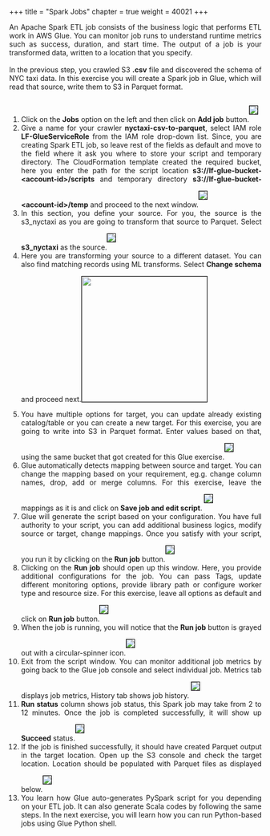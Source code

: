+++
title = "Spark Jobs"
chapter = true
weight = 40021
+++

<div style="text-align: justify">
    An Apache Spark ETL job consists of the business logic that performs ETL work in AWS Glue. You can monitor job runs to understand runtime metrics such as success, duration, and start time. The output of a job is your transformed data, written to a location that you specify.
    <br/><br/>In the previous step, you crawled S3 <b>.csv</b> file and discovered the schema of NYC taxi data. In this exercise you will create a Spark job in Glue, which will read that source, write them to S3 in Parquet format.
    <ol>
        <li>Click on the <b>Jobs</b> option on the left and then click on <b>Add job</b> button.<img src="/images/gluejob1.png" style="margin:15px 0px; border:1px solid black"/></li>
        <li>Give a name for your crawler <b>nyctaxi-csv-to-parquet</b>, select IAM role <b>LF-GlueServiceRole</b> from the IAM role drop-down list. Since, you are creating Spark ETL job, so leave rest of the fields as default and move to the field where it ask you where to store your script and temporary directory. The CloudFormation template created the required bucket, here you enter the path for the script location <b>s3://lf-glue-bucket-&lt;account-id&gt;/scripts</b> and temporary directory <b>s3://lf-glue-bucket-&lt;account-id&gt;/temp</b> and proceed to the next window.<img src="/images/gluejob2.png" style="margin:15px 0px; border:1px solid black"/></li>
        <li>In this section, you define your source. For you, the source is the s3_nyctaxi as you are going to transform that source to Parquet. Select <b>s3_nyctaxi</b> as the source.<img src="/images/gluejob3.png" style="margin:15px 0px; border:1px solid black"/></li>
        <li>Here you are transforming your source to a different dataset. You can also find matching records using ML transforms. Select <b>Change schema</b> and proceed next.<img src="/images/gluejob4.png" style="margin:15px 0px; border:1px solid black; height:250px;"/></li>
        <li>You have multiple options for target, you can update already existing catalog/table or you can create a new target. For this exercise, you are going to write into S3 in Parquet format. Enter values based on that, using the same bucket that got created for this Glue exercise.<img src="/images/gluejob5.png" style="margin:15px 0px; border:1px solid black"/></li>
        <li>Glue automatically detects mapping between source and target. You can change the mapping based on your requirement, eg.g. change column names, drop, add or merge columns. For this exercise, leave the mappings as it is and click on <b>Save job and edit script</b>. <img src="/images/gluejob6.png" style="margin:15px 0px; border:1px solid black"/></li>
        <li>Glue will generate the script based on your configuration. You have full authority to your script, you can add additional business logics, modify source or target, change mappings. Once you satisfy with your script, you run it by clicking on the <b>Run job</b> button.<img src="/images/gluejob7.png" style="margin:15px 0px; border:1px solid black"/></li>
        <li>Clicking on the <b>Run job</b> should open up this window. Here, you provide additional configurations for the job. You can pass Tags, update different monitoring options, provide library path or configure worker type and resource size. For this exercise, leave all options as default and click on <b>Run job</b> button.<img src="/images/gluejob8.png" style="margin:15px 0px; border:1px solid black"/></li>
        <li>When the job is running, you will notice that the <b>Run job</b> button is grayed out with a circular-spinner icon.<img src="/images/gluejob9.png" style="margin:15px 0px; border:1px solid black"/></li>
        <li>Exit from the script window. You can monitor additional job metrics by going back to the Glue job console and select individual job. Metrics tab displays job metrics, History tab shows job history. <img src="/images/gluejob10.png" style="margin:15px 0px; border:1px solid black"/></li>
        <li><b>Run status</b> column shows job status, this Spark job may take from 2 to 12 minutes. Once the job is completed successfully, it will show up <b>Succeed</b> status.<img src="/images/gluejob11.png" style="margin:15px 0px; border:1px solid black"/></li>
        <li>If the job is finished successfully, it should have created Parquet output in the target location. Open up the S3 console and check the target location. Location should be populated with Parquet files as displayed below.<img src="/images/gluejob12.png" style="margin:15px 0px; border:1px solid black"/></li>
        <li>You learn how Glue auto-generates PySpark script for you depending on your ETL job. It can also generate Scala codes by following the same steps. In the next exercise, you will learn how you can run Python-based jobs using Glue Python shell.</li>
    </ol>
</div>
